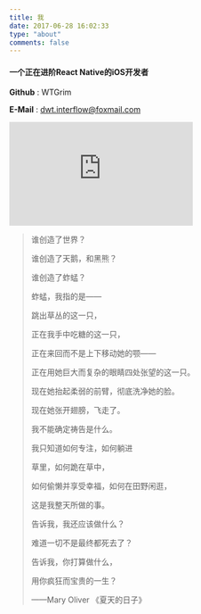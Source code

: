 ```yaml
---
title: 我
date: 2017-06-28 16:02:33
type: "about"
comments: false
---
```




#### 一个正在进阶React Native的iOS开发者



**Github** : WTGrim

**E-Mail** : dwt.interflow@foxmail.com





<iframe frameborder="no" border="0" marginwidth="0" marginheight="0" width=330 height=186 src="http://music.163.com/outchain/player?type=2&id=5181411&qlrc=1&auto=1&height=166"></iframe>



>谁创造了世界？
>
>谁创造了天鹅，和黑熊？
>
>谁创造了蚱蜢？
>
>蚱蜢，我指的是——
>
>跳出草丛的这一只，
>
>正在我手中吃糖的这一只，
>
>正在来回而不是上下移动她的颚——
>
>正在用她巨大而复杂的眼睛四处张望的这一只。
>
>现在她抬起柔弱的前臂，彻底洗净她的脸。
>
>现在她张开翅膀，飞走了。
>
>我不能确定祷告是什么。
>
>我只知道如何专注，如何躺进
>
>草里，如何跪在草中，
>
>如何偷懒并享受幸福，如何在田野闲逛，
>
>这是我整天所做的事。
>
>告诉我，我还应该做什么？
>
>难道一切不是最终都死去了？
>
>告诉我，你打算做什么，
>
>用你疯狂而宝贵的一生？
>
>——Mary Oliver 《夏天的日子》


